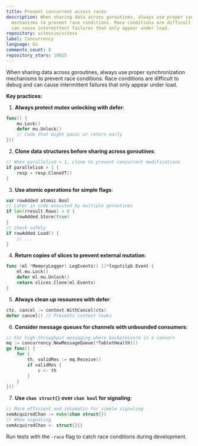 ```yaml
---
title: Prevent concurrent access races
description: When sharing data across goroutines, always use proper synchronization
  mechanisms to prevent race conditions. Race conditions are difficult to debug and
  can cause intermittent failures that only appear under load.
repository: vitessio/vitess
label: Concurrency
language: Go
comments_count: 8
repository_stars: 19815
---
```


When sharing data across goroutines, always use proper synchronization mechanisms to prevent race conditions. Race conditions are difficult to debug and can cause intermittent failures that only appear under load.

**Key practices:**

1. **Always protect mutex unlocking with defer**:
```go
func() {
    mu.Lock()
    defer mu.Unlock()
    // Code that might panic or return early
}()
```

2. **Clone data structures before sharing across goroutines**:
```go
// When parallelism > 1, clone to prevent concurrent modifications
if parallelism > 1 {
    resp = resp.CloneVT()
}
```

3. **Use atomic operations for simple flags**:
```go
var rowAdded atomic.Bool
// Later in code executed by multiple goroutines
if len(rresult.Rows) > 0 {
    rowAdded.Store(true)
}
// Check safely
if rowAdded.Load() {
    // ...
}
```

4. **Return copies of slices to prevent external mutation**:
```go
func (ml *MemoryLogger) LogEvents() []*logutilpb.Event {
    ml.mu.Lock()
    defer ml.mu.Unlock()
    return slices.Clone(ml.Events)
}
```

5. **Always clean up resources with defer**:
```go
ctx, cancel := context.WithCancel(ctx)
defer cancel() // Prevents context leaks
```

6. **Consider message queues for channels with unbounded consumers**:
```go
// For high-throughput messaging where backpressure is a concern
mq := concurrency.NewMessageQueue[*TabletHealth]()
go func() {
    for {
        th, validRes := mq.Receive()
        if validRes {
            c <- th
        }
    }
}()
```

7. **Use `chan struct{}` over `chan bool` for signaling**:
```go
// More efficient and idiomatic for simple signaling
semAcquiredChan := make(chan struct{})
// When signaling
semAcquiredChan <- struct{}{}
```

Run tests with the `-race` flag to catch race conditions during development.
